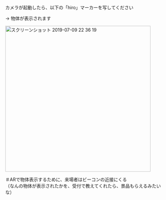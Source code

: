 カメラが起動したら、以下の「hiro」マーカーを写してください

→ 物体が表示されます

<img width="456" alt="スクリーンショット 2019-07-09 22 36 19" src="https://user-images.githubusercontent.com/50360258/60892844-c5e08600-a29a-11e9-8d00-e309b127dfaa.png">


＃ARで物体表示するために、来場者はビーコンの近接にくる  
（なんの物体が表示されたかを、受付で教えてくれたら、景品もらえるみたいな）
